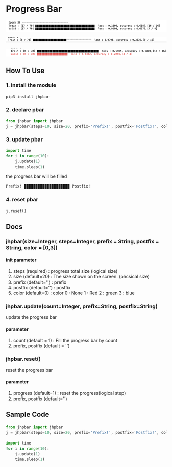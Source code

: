 # Progress Bar

![img](./img/sample.png)

![img2](./img/sample2.png)

![img3](./img/sample3.png)


## How To Use

### 1. install the module
```bash
pip3 install jhpbar
```

### 2. declare pbar
```python
from jhpbar import jhpbar
j = jhpbar(steps=10, size=20, prefix='Prefix!', postfix='Postfix!', color=1)
```

### 3. update pbar
```python
import time
for i in range(10):
    j.update(1)
    time.sleep(1)
```

the progress bar will be filled
```bash
Prefix! ▉▉▉▉▉▉▉▉▉▉▉▉▉▉▉▉▉▉▉▉ Postfix!
```

### 4. reset pbar
```python
j.reset()
```


## Docs

### jhpbar(size=Integer, steps=Integer, prefix = String, postfix = String, color = [0,3])
#### init parameter
1. steps (required) : progress total size (logical size)
2. size (default=20) : The size shown on the screen. (phcsical size)
3. prefix (default='') : prefix
4. postfix (default='') : postfix
5. color (default=0) : color
    0 : None
    1 : Red
    2 : green
    3 : blue


### jhpbar.update(count=Integer, prefix=String, postfix=String)
update the progress bar
#### parameter
1. count (default = 1) : Fill the progress bar by count 
2. prefix, postfix (default = '')

### jhpbar.reset()
reset the progress bar
#### parameter
1. progress (default=1) : reset the progress(logical step)
2. prefix, postfix (default='')
 

## Sample Code
```python
from jhpbar import jhpbar
j = jhpbar(steps=10, size=20, prefix='Prefix!', postfix='Postfix!', color=1)

import time
for i in range(10):
    j.update(1)
    time.sleep(1)
```
 
